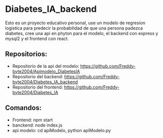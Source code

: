 # Diabetes_IA_backend

Esto es un proyecto educativo personal, use un modelo de regresion logistica para predecir la probabilidad de que una persona padezca diabetes, cree una api
en phyton para el modelo, el backend con express y mysql2 y el frontend con react.

## Repositorios:
- Repositorio de la api del modelo: https://github.com/Freddy-byte2004/Apimodelo_DiabetesIA
- Repositorio del backend: https://github.com/Freddy-byte2004/Diabetes_IA_backend
- Repositorio del frontend: https://github.com/Freddy-byte2004/Diabetes_IA

## Comandos:

- Frontend: npm start
- banckend: node index.js
- api modelo: cd apiModelo, python apiModelo.py






